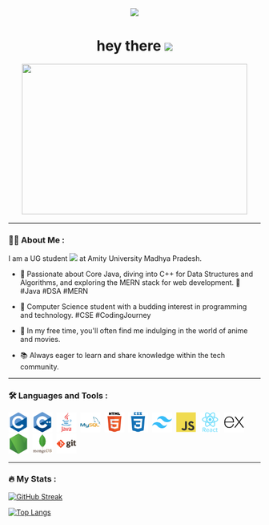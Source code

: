 <!--top gif-->
<div id="header" align="center">
  <img src="https://media.giphy.com/media/M9gbBd9nbDrOTu1Mqx/giphy.gif" width="100"/>
</div>

<!-- hey there-->
<h1 align="center">
  hey there
  <img src="https://media.giphy.com/media/hvRJCLFzcasrR4ia7z/giphy.gif" width="30px"/>
</h1>

<!--big gif-->
<div align="center">
  <img src="https://media.giphy.com/media/dWesBcTLavkZuG35MI/giphy.gif" width="450" height="300"/>
</div>

---

### :man_technologist: About Me :

I am a UG student <img src="https://media.giphy.com/media/WUlplcMpOCEmTGBtBW/giphy.gif" width="30">  at Amity University Madhya Pradesh.

- :telescope: Passionate about Core Java, diving into C++ for Data Structures and Algorithms, and exploring the MERN stack for web development. 🚀 #Java #DSA #MERN

- :seedling: Computer Science student with a budding interest in programming and technology. #CSE #CodingJourney

- :movie_camera: In my free time, you'll often find me indulging in the world of anime and movies.

- :books: Always eager to learn and share knowledge within the tech community.

---

### :hammer_and_wrench: Languages and Tools :
<div>
  <img src="https://github.com/devicons/devicon/blob/master/icons/c/c-original.svg" title="C" width="40" height="40"/>&nbsp;
  <img src="https://github.com/devicons/devicon/blob/master/icons/cplusplus/cplusplus-original.svg" title="cpp" width="40" height="40"/>&nbsp;
  <img src="https://github.com/devicons/devicon/blob/master/icons/java/java-original-wordmark.svg" title="java" width="40" height="40"/>&nbsp;
  <img src="https://github.com/devicons/devicon/blob/master/icons/mysql/mysql-original-wordmark.svg" title="mysql" width=40"" height="40"/>&nbsp;
  <img src="https://github.com/devicons/devicon/blob/master/icons/html5/html5-original-wordmark.svg" title="html" width="40" height="40"/>&nbsp;
  <img src="https://github.com/devicons/devicon/blob/master/icons/css3/css3-plain-wordmark.svg" title="css" width=40"" height="40"/>&nbsp;
  <img src="https://github.com/devicons/devicon/blob/master/icons/tailwindcss/tailwindcss-plain.svg" title="tailwind-css" width=40"" height="40"/>&nbsp;
  <img src="https://github.com/devicons/devicon/blob/master/icons/javascript/javascript-original.svg" title="javascript" width=40"" height="40"/>&nbsp;
  <img src="https://github.com/devicons/devicon/blob/master/icons/react/react-original-wordmark.svg" title="react" width=40"" height="40"/>&nbsp;
  <img src="https://github.com/devicons/devicon/blob/master/icons/express/express-original.svg" title="express" width=40"" height="40"/>&nbsp;
  <img src="https://github.com/devicons/devicon/blob/master/icons/nodejs/nodejs-original.svg" title="nodejs" width=40"" height="40"/>&nbsp;
  <img src="https://github.com/devicons/devicon/blob/master/icons/mongodb/mongodb-original-wordmark.svg" title="mongodb" width=40"" height="40"/>&nbsp;
  <img src="https://github.com/devicons/devicon/blob/master/icons/git/git-original-wordmark.svg" title="git" width=40"" height="40"/>&nbsp;
</div>
  
  ---

### :fire: My Stats :
[![GitHub Streak](https://github-readme-streak-stats.herokuapp.com?user=Kartikkhare18&theme=react&date_format=j%20M%5B%20Y%5D)](https://git.io/streak-stats)

[![Top Langs](https://github-readme-stats.vercel.app/api/top-langs/?username=Kartikkhare18&layout=compact&theme=vision-friendly-dark)](https://github.com/anuraghazra/github-readme-stats)
